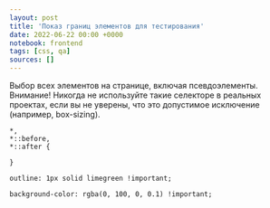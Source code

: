 ```yaml
---
layout: post
title: 'Показ границ элементов для тестирования'
date: 2022-06-22 00:00 +0000
notebook: frontend
tags: [css, qa]
sources: []
---
```

Выбор всех элементов на странице, включая псевдоэлементы. Внимание! Никогда не используйте такие селекторе в реальных проектах, если вы не уверены, что это допустимое исключение (например, box-sizing).
```
*,
*::before,
*::after {

}
```
```
outline: 1px solid limegreen !important;
```
```
background-color: rgba(0, 100, 0, 0.1) !important;
```